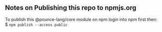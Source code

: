 

## Notes on Publishing this repo to npmjs.org

To publish this @pounce-lang/core module on npm
login into npm first then:
$ `npm publish --access public`